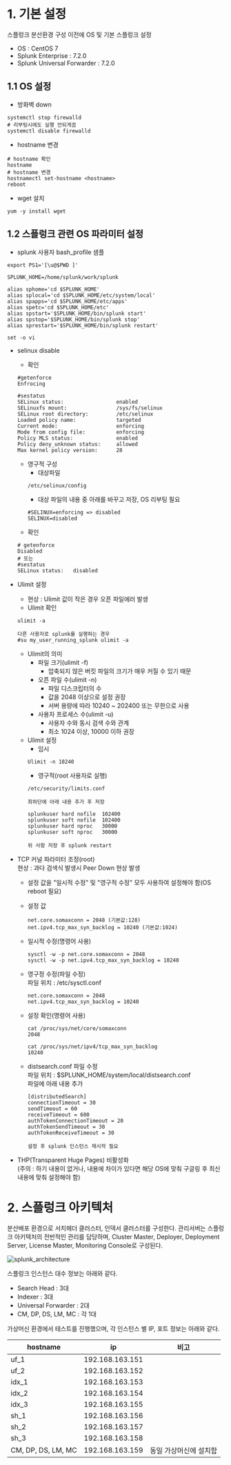 # 1. 기본 설정

스플렁크 분산환경 구성 이전에 OS 및 기본 스플렁크 설정

- OS : CentOS 7
- Splunk Enterprise : 7.2.0
- Splunk Universal Forwarder : 7.2.0

## 1.1 OS 설정

- 방화벽 down
```
systemctl stop firewalld
# 리부팅시에도 실행 안되게끔 
systemctl disable firewalld
```
- hostname 변경
```
# hostname 확인
hostname
# hostname 변경
hostnamectl set-hostname <hostname>
reboot
```
- wget 설치
```
yum -y install wget
```

## 1.2 스플렁크 관련 OS 파라미터 설정

- splunk 사용자 bash_profile 샘플  
```
export PS1='[\u@$PWD ]'

SPLUNK_HOME=/home/splunk/work/splunk

alias sphome='cd $SPLUNK_HOME'
alias splocal='cd $SPLUNK_HOME/etc/system/local'
alias spapps='cd $SPLUNK_HOME/etc/apps'
alias spetc='cd $SPLUNK_HOME/etc'
alias spstart='$SPLUNK_HOME/bin/splunk start'
alias spstop='$SPLUNK_HOME/bin/splunk stop'
alias sprestart='$SPLUNK_HOME/bin/splunk restart'

set -o vi
```

- selinux disable  
  - 확인  
  ```
  #getenforce
  Enfrocing

  #sestatus
  SELinux status:                 enabled
  SELinuxfs mount:                /sys/fs/selinux
  SELinux root directory:         /etc/selinux
  Loaded policy name:             targeted
  Current mode:                   enforcing
  Mode from config file:          enforcing
  Policy MLS status:              enabled
  Policy deny_unknown status:     allowed
  Max kernel policy version:      28
  ```
  
  - 영구적 구성  
    - 대상파일  
    ```
    /etc/selinux/config
    ```
    - 대상 파일의 내용 중 아래를 바꾸고 저장, OS 리부팅 필요  
    ```
    #SELINUX=enforcing => disabled
    SELINUX=disabled
    ```
  - 확인  
  ```
  # getenforce
  Disabled
  # 또는
  #sestatus
  SELinux status:   disabled
  ```
  
- Ulimit 설정  
  - 현상 : Ulimit 값이 작은 경우 오픈 파일에러 발생  
  - Ulimit 확인  
  ```
  ulimit -a
  
  다른 사용자로 splunk를 실행하는 경우
  #su my_user_running_splunk ulimit -a
  ```
  - Ulimit의 의미  
    - 파일 크기(ulimit -f)  
      - 압축되지 않은 버킷 파일의 크기가 매우 커질 수 있기 때문  
    - 오픈 파일 수(ulimit -n)  
      - 파일 디스크립터의 수  
      - 값을 2048 이상으로 설정 권장  
      - 서버 용량에 따라 10240 ~ 202400 또는 무한으로 사용  
    - 사용자 프로세스 수(ulimit -u)  
      - 사용자 수와 동시 검색 수와 관계  
      - 최소 1024 이상, 10000 이하 권장  
  - Ulimit 설정  
    - 임시  
    ```
    Ulimit -n 10240
    ```
    - 영구적(root 사용자로 실행)  
    ```
    /etc/security/limits.conf
    
    최하단에 아래 내용 추가 후 저장
    
    splunkuser hard nofile  102400
    splunkuser soft nofile  102400
    splunkuser hard nproc   30000
    splunkuser soft nproc   30000
    
    위 사항 저장 후 splunk restart
    ```
- TCP 커널 파라미터 조정(root)  
현상 : 과다 검색식 발생시 Peer Down 현상 발생  
  - 설정 값을 "일시적 수정" 및 "영구적 수정" 모두 사용하여 설정해야 함(OS reboot 필요)  
  - 설정 값  
    ```
    net.core.somaxconn = 2048 (기본값:128)
    net.ipv4.tcp_max_syn_backlog = 10240 (기본값:1024)
    ```
  - 일시적 수정(명령어 사용)  
    ```
    sysctl -w -p net.core.somaxconn = 2048
    sysctl -w -p net.ipv4.tcp_max_syn_backlog = 10240
    ```
  - 영구정 수정(파일 수정)  
    파일 위치 : /etc/sysctl.conf
    ```
    net.core.somaxconn = 2048
    net.ipv4.tcp_max_syn_backlog = 10240
    ```
  - 설정 확인(명령어 사용)  
    ```
    cat /proc/sys/net/core/somaxconn
    2048
  
    cat /proc/sys/net/ipv4/tcp_max_syn_backlog
    10240
    ```
  
  - distsearch.conf 파일 수정  
    파일 위치 : $SPLUNK_HOME/system/local/distsearch.conf  
    파일에 아래 내용 추가  
    ```
    [distributedSearch]
    connectionTimeout = 30
    sendTimeout = 60
    receiveTimeout = 600
    authTokenConnectionTimeout = 20
    authTokenSendTimeout = 30
    authTokenReceiveTimeout = 30
  
    설정 후 splunk 인스턴스 재시작 필요
    ```
  
- THP(Transparent Huge Pages) 비활성화  
(주의 : 하기 내용이 없거나, 내용에 차이가 있다면 해당 OS에 맞춰 구글링 후 최신 내용에 맞춰 설정해야 함)  



# 2. 스플렁크 아키텍처

분산배포 환경으로 서치헤더 클러스터, 인덱서 클러스터를 구성한다. 관리서버는 스플렁크 아키텍처의 전반적인 관리를 담당하며, Cluster Master, Deployer, Deployment Server, License Master, Monitoring Console로 구성된다.

![splunk_architecture](https://user-images.githubusercontent.com/6319057/47417248-8af0fd80-d7b2-11e8-942a-9ec1c7252d07.png)

스플렁크 인스턴스 대수 정보는 아래와 같다.

- Search Head : 3대
- Indexer : 3대
- Universal Forwarder : 2대
- CM, DP, DS, LM, MC : 각 1대

가상머신 환경에서 테스트를 진행했으며, 각 인스턴스 별 IP, 포트 정보는 아래와 같다.

hostname | ip | 비고
---- | ---- | ----
uf_1 |192.168.163.151|
uf_2 |192.168.163.152|
idx_1 |192.168.163.153|
idx_2 |192.168.163.154|
idx_3 |192.168.163.155|
sh_1 |192.168.163.156|
sh_2 |192.168.163.157|
sh_3 |192.168.163.158|
CM, DP, DS, LM, MC |192.168.163.159| 동일 가상머신에 설치함
